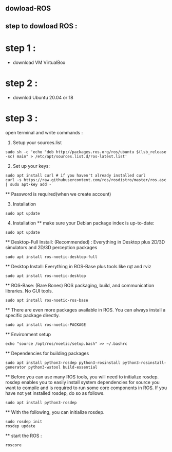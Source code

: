 ## dowload-ROS
## step to dowload ROS :
# step 1 :
- download  VM VirtualBox

# step 2 :
 - downlod Ubuntu 20.04 or 18 
# step 3 :
open terminal and write commands :
1) Setup your sources.list
```
sudo sh -c 'echo "deb http://packages.ros.org/ros/ubuntu $(lsb_release -sc) main" > /etc/apt/sources.list.d/ros-latest.list'
```
2) Set up your keys:
```
sudo apt install curl # if you haven't already installed curl
curl -s https://raw.githubusercontent.com/ros/rosdistro/master/ros.asc | sudo apt-key add -
```
** Password is required(when we create account)

3) Installation
```
sudo apt update
```
4) Installation
** make sure your Debian package index is up-to-date:
```
sudo apt update
```
** Desktop-Full Install: (Recommended) : Everything in Desktop plus 2D/3D simulators and 2D/3D perception packages
```
sudo apt install ros-noetic-desktop-full
```
** Desktop Install: Everything in ROS-Base plus tools like rqt and rviz
```
sudo apt install ros-noetic-desktop
```
** ROS-Base: (Bare Bones) ROS packaging, build, and communication libraries. No GUI tools.
```
sudo apt install ros-noetic-ros-base
```
** There are even more packages available in ROS. You can always install a specific package directly.
```
sudo apt install ros-noetic-PACKAGE
```
** Environment setup
```
echo "source /opt/ros/noetic/setup.bash" >> ~/.bashrc
```
** Dependencies for building packages
```
sudo apt install python3-rosdep python3-rosinstall python3-rosinstall-generator python3-wstool build-essential
```
** Before you can use many ROS tools, you will need to initialize rosdep. rosdep enables you to easily install system dependencies for source you want to compile and is required to run some core components in ROS. If you have not yet installed rosdep, do so as follows.
```
sudo apt install python3-rosdep
```
** With the following, you can initialize rosdep.
```
sudo rosdep init
rosdep update
```
** start the ROS :
```
roscore
```
